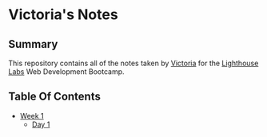 # Victoria's Notes
## Summary

This repository contains all of the notes taken by [Victoria](https://github.com/victoriamlee) for the [Lighthouse Labs](https://www.lighthouselabs.ca/) Web Development Bootcamp.

## Table Of Contents
* [Week 1](/Week_1)
  * [Day 1](/Week_1/Day_1)